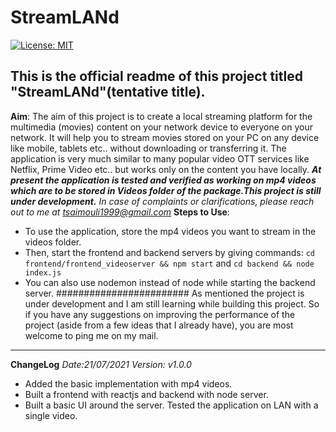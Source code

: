 # StreamLANd
[![License: MIT](https://img.shields.io/badge/License-MIT-yellow.svg)](https://opensource.org/licenses/MIT)

## This is the official readme of this project titled "StreamLANd"(tentative title).

**Aim**: The aim of this project is to create a local streaming platform for the multimedia (movies) content on your network device to everyone on your network. It will help you to stream movies stored on your PC on any device like mobile, tablets etc.. without downloading or transferring it. The application is very much similar to many popular video OTT services like Netflix, Prime Video etc.. but works only on the content you have locally.
***At present the application is tested and verified as working on mp4 videos which are to be stored in Videos folder of the package.This project is still under development.***
*In case of complaints or clarifications, please reach out to me at tsaimouli1999@gmail.com*
**Steps to Use**:
- To use the application, store the mp4 videos you want to stream in the videos folder.
- Then, start the frontend and backend servers by giving commands: ```cd frontend/frontend_videoserver && npm start``` and ```cd backend && node index.js```
- You can also use nodemon instead of node while starting the backend server.
########################
As mentioned the project is under development and I am still learning while building this project. So if you have any suggestions on improving the performance of the project (aside from a few ideas that I already have), you are most welcome to ping me on my mail. 

---
**ChangeLog**
*Date:21/07/2021*
*Version: v1.0.0*
- Added the basic implementation with mp4 videos.
- Built a frontend with reactjs and backend with node server.
- Built a basic UI around the server. Tested the application on LAN with a single video.